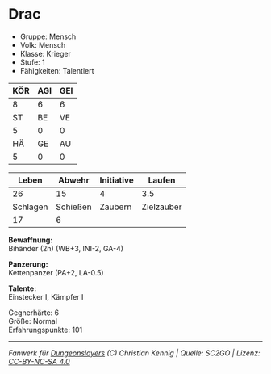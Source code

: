 # Drac  
- Gruppe: Mensch  
- Volk: Mensch  
- Klasse: Krieger  
- Stufe: 1  
- Fähigkeiten: Talentiert  


| KÖR | AGI | GEI |  
| --- | --- | --- |  
| 8   | 6   | 6   |
| ST  | BE  | VE  |  
| 5   | 0   | 0   |
| HÄ  | GE  | AU  |  
| 5   | 0   | 0   |


| Leben    | Abwehr   | Initiative | Laufen     |
| -------- | -------- | ---------- | ---------- |
| 26       | 15       | 4          | 3.5        |
| Schlagen | Schießen | Zaubern    | Zielzauber |
| 17       | 6        |            |            |

**Bewaffnung:**  
Bihänder (2h) (WB+3, INI-2, GA-4)

**Panzerung:**  
Kettenpanzer (PA+2, LA-0.5)

**Talente:**  
Einstecker I, Kämpfer I

Gegnerhärte: 6  
Größe: Normal  
Erfahrungspunkte: 101  



___
*Fanwerk für [Dungeonslayers](https://www.dungeonslayers.net/) (C) Christian Kennig | Quelle: SC2GO | Lizenz: [CC-BY-NC-SA 4.0](https://creativecommons.org/licenses/by-nc-sa/4.0/deed.de)*